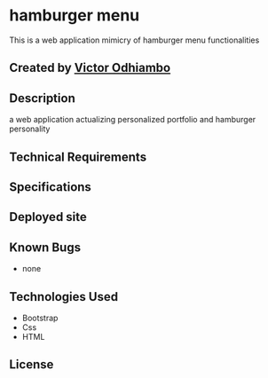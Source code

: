 # hamburger menu
This is a web application mimicry of hamburger menu functionalities

## Created by [Victor Odhiambo](https://github.com/vodhiambojr/hamburger-test)

## Description
a web application actualizing personalized portfolio and hamburger personality

## Technical Requirements

## Specifications



## Deployed site



## Known Bugs
* none

## Technologies Used
* Bootstrap
* Css
* HTML

  
## License

